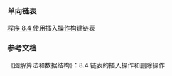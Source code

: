 ### 单向链表

[程序 8.4 使用插入操作构建链表](Diagrammatize.Algorithms.And.Data.Structures/book_algorithm_solution/codes/chap08/code_8_4.cpp)

### 参考文档

《图解算法和数据结构》：8.4 链表的插入操作和删除操作
